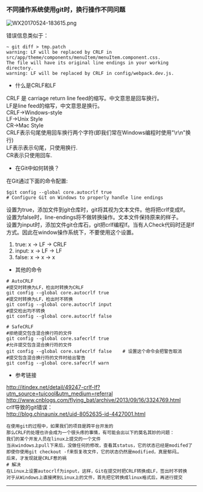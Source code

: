 ###  不同操作系统使用git时，换行操作不同问题     
![WX20170524-183615.png](https://bitbucket.org/repo/oE6yEX/images/2142324664-WX20170524-183615.png)     

错误信息类似于：   
```
~ git diff > tmp.patch
warning: LF will be replaced by CRLF in src/app/theme/components/menuItem/menuItem.component.css.
The file will have its original line endings in your working directory.
warning: LF will be replaced by CRLF in config/webpack.dev.js.

```

*  什么是CRLF和LF    

CRLF 是 carriage return line feed的缩写。中文意思是回车换行。      
LF是line feed的缩写，中文意思是换行。      
CRLF->Windows-style       
LF->Unix Style       
CR->Mac Style       
CRLF表示句尾使用回车换行两个字符(即我们常在Windows编程时使用"\r\n"换行)      
LF表示表示句尾，只使用换行.        
CR表示只使用回车.        

* 在Git中如何转换？     

在Git通过下面的命令配置:      
```
$git config --global core.autocrlf true
# Configure Git on Windows to properly handle line endings
```    
设置为true，添加文件到git仓库时，git将其视为文本文件。他将把crlf变成lf。      
设置为false时，line-endings将不做转换操作。文本文件保持原来的样子。      
设置为input时，添加文件git仓库石，git把crlf编程lf。当有人Check代码时还是lf方式。因此在window操作系统下，不要使用这个设置。      
1) true:             x -> LF -> CRLF         
2) input:            x -> LF -> LF            
3) false:            x -> x -> x         

*  其他的命令     

```
# AutoCRLF
#提交时转换为LF，检出时转换为CRLF
git config --global core.autocrlf true   
#提交时转换为LF，检出时不转换
git config --global core.autocrlf input   
#提交检出均不转换
git config --global core.autocrlf false

# SafeCRLF
#拒绝提交包含混合换行符的文件
git config --global core.safecrlf true   
#允许提交包含混合换行符的文件
git config --global core.safecrlf false    # 设置这个命令会把警告取消
#提交包含混合换行符的文件时给出警告
git config --global core.safecrlf warn

```  

* 参考链接    

http://itindex.net/detail/49247-crlf-lf?utm_source=tuicool&utm_medium=referral       
http://www.cnblogs.com/flying_bat/archive/2013/09/16/3324769.html         
crlf导致的git错误：      
http://blog.chinaunix.net/uid-8052635-id-4427001.html
```
在使用git的过程中，如果我们的项目是跨平台开发的
那么CRLF的处理也许会成为一个很头疼的事情，有可能会出以下的莫名其妙的问题：
我们的某个开发人员在linux上提交的一个文件
当从windows上pull下来后，没做任何的修改，查看其status，它的状态已经是modifed了
即使你使用git checkout -f来恢复改文件，它的状态仍然是modified，真是郁闷…
后来，才发现就是CRLF惹的祸  
# 解决  
在Linux上设置autocrlf为input，这样，Git在提交时把CRLF转换成LF，签出时不转换
对于从Windows上直接拷到Linux上的文件，首先把它转换成linux格式后，再进行提交

```

-------------